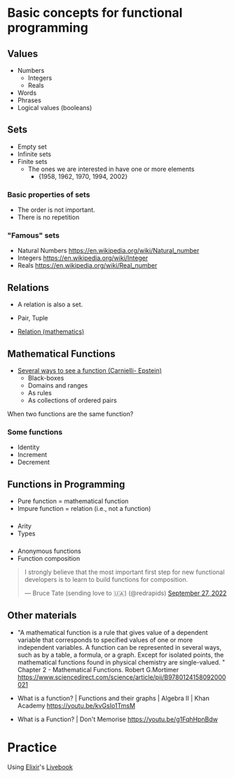 # Basic concepts for functional programming

## Values

- Numbers
  - Integers
  - Reals
- Words
- Phrases
- Logical values (booleans) 

## Sets

- Empty set
- Infinite sets
- Finite sets
  - The ones we are interested in have one or more elements   
     - \{1958, 1962, 1970, 1994, 2002\}   

### Basic properties of sets

- The order is not important. 
- There is no repetition

### "Famous" sets
  - Natural Numbers https://en.wikipedia.org/wiki/Natural_number
  - Integers https://en.wikipedia.org/wiki/Integer 
  - Reals https://en.wikipedia.org/wiki/Real_number

## Relations

- A relation is also a set.
- Pair, Tuple

- [Relation (mathematics)](https://en.wikipedia.org/wiki/Relation_(mathematics))

## Mathematical Functions

- [Several ways to see a function (Carnielli- Epstein)](https://drive.google.com/file/d/1hV1CMonW-o8p5vayXo_MRVTTI3LoHn8-/view?usp=sharing)
  - Black-boxes   
  - Domains and ranges
  - As rules
  - As collections of ordered pairs


When two functions are the same function?

### Some functions

- Identity
- Increment
- Decrement


## Functions in Programming

- Pure function = mathematical function
- Impure function = relation (i.e., not a function)

###

- Arity
- Types

### 

- Anonymous functions
- Function composition
  
  
<blockquote class="twitter-tweet"><p lang="en" dir="ltr">I strongly believe that the most important first step for new functional developers is to learn to build functions for composition.</p>&mdash; Bruce Tate (sending love to 🇺🇦) (@redrapids) <a href="https://twitter.com/redrapids/status/1574807012013137931?ref_src=twsrc%5Etfw">September 27, 2022</a></blockquote> 

## Other materials

- "A mathematical function is a rule that gives value of a dependent variable that corresponds to specified values of one or more independent variables. A function can be represented in several ways, such as by a table, a formula, or a graph. Except for isolated points, the mathematical functions found in physical chemistry are single-valued. " Chapter 2 - Mathematical Functions. Robert G.Mortimer https://www.sciencedirect.com/science/article/pii/B9780124158092000021

- What is a function? | Functions and their graphs | Algebra II | Khan Academy https://youtu.be/kvGsIo1TmsM

- What is a Function? | Don't Memorise https://youtu.be/g1FqhHpnBdw


# Practice

Using [Elixir](https://elixir-lang.org/)'s [Livebook](https://livebook.dev/)
